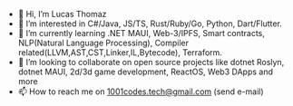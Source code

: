 - 👋 Hi, I’m Lucas Thomaz
- 👀 I’m interested in C#/Java, JS/TS, Rust/Ruby/Go, Python, Dart/Flutter.
- 🌱 I’m currently learning .NET MAUI, Web-3/IPFS, Smart contracts, NLP(Natural Language Processing), Compiler related(LLVM,AST,CST,Linker,IL,Bytecode), Terraform.
- 💞️ I’m looking to collaborate on open source projects like dotnet Roslyn, dotnet MAUI, 2d/3d game development, ReactOS, Web3 DApps and more
- 📫 How to reach me on 1001codes.tech@gmail.com (send e-mail)

<!---
lucasmrthomaz/lucasmrthomaz is a ✨ special ✨ repository because its `README.md` (this file) appears on your GitHub profile.
You can click the Preview link to take a look at your changes.
--->

